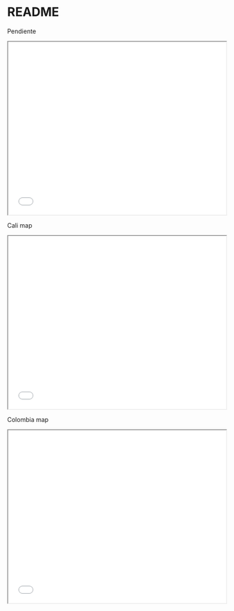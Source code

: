 # README

Pendiente

<iframe src="./img/unique_values_bar_chart.html" width="100%" height="400px"></iframe>


Cali map

<iframe src="/img/cali_map.html" width="100%" height="400px"></iframe>

Colombia map

<iframe src="./img/colombia_map.html" width="100%" height="400px"></iframe>

